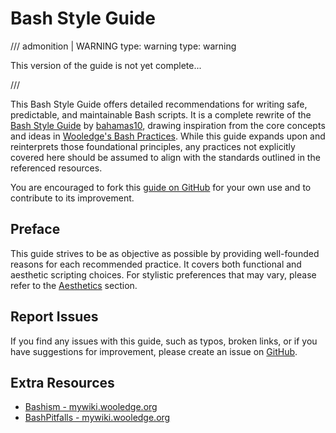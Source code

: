 # Bash Style Guide

/// admonition | WARNING type: warning
    type: warning

This version of the guide is not yet complete...

///

This Bash Style Guide offers detailed recommendations for writing safe, predictable, and maintainable Bash scripts. It is a complete rewrite of the [Bash Style Guide](https://github.com/bahamas10/bash-style-guide) by [bahamas10](https://github.com/bahamas10), drawing inspiration from the core concepts and ideas in [Wooledge's Bash Practices](http://mywiki.wooledge.org/BashGuide/Practices). While this guide expands upon and reinterprets those foundational principles, any practices not explicitly covered here should be assumed to align with the standards outlined in the referenced resources.

You are encouraged to fork this [guide on GitHub](https://github.com/StrangeRanger/bash-style-guide) for your own use and to contribute to its improvement.

## Preface

This guide strives to be as objective as possible by providing well-founded reasons for each recommended practice. It covers both functional and aesthetic scripting choices. For stylistic preferences that may vary, please refer to the [Aesthetics](guidelines/aesthetics.md) section.

## Report Issues

If you find any issues with this guide, such as typos, broken links, or if you have suggestions for improvement, please create an issue on [GitHub](https://github.com/StrangeRanger/bash-style-guide/issues).

## Extra Resources

- [Bashism - mywiki.wooledge.org](https://mywiki.wooledge.org/Bashism)
- [BashPitfalls - mywiki.wooledge.org](https://mywiki.wooledge.org/BashPitfalls)
